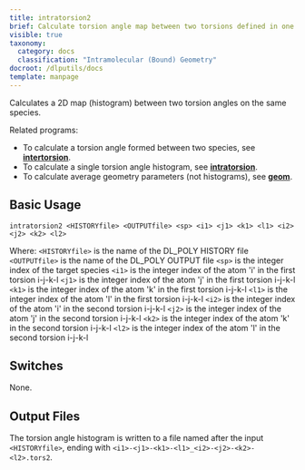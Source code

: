 ```yaml
---
title: intratorsion2
brief: Calculate torsion angle map between two torsions defined in one species
visible: true
taxonomy:
  category: docs
  classification: "Intramolecular (Bound) Geometry"
docroot: /dlputils/docs
template: manpage
---
```


Calculates a 2D map (histogram) between two torsion angles on the same species.

Related programs:
+ To calculate a torsion angle formed between two species, see [**intertorsion**](/dlputils/docs/intertorsion).
+ To calculate a single torsion angle histogram, see [**intratorsion**](/dlputils/docs/intratorsion).
+ To calculate average geometry parameters (not histograms), see [**geom**](/dlputils/docs/geom).

## Basic Usage

```
intratorsion2 <HISTORYfile> <OUTPUTfile> <sp> <i1> <j1> <k1> <l1> <i2> <j2> <k2> <l2>
```

Where:
`<HISTORYfile>` is the name of the DL_POLY HISTORY file
`<OUTPUTfile>` is the name of the DL_POLY OUTPUT file
`<sp>` is the integer index of the target species
`<i1>` is the integer index of the atom 'i' in the first torsion i-j-k-l
`<j1>` is the integer index of the atom 'j' in the first torsion i-j-k-l
`<k1>` is the integer index of the atom 'k' in the first torsion i-j-k-l
`<l1>` is the integer index of the atom 'l' in the first torsion i-j-k-l
`<i2>` is the integer index of the atom 'i' in the second torsion i-j-k-l
`<j2>` is the integer index of the atom 'j' in the second torsion i-j-k-l
`<k2>` is the integer index of the atom 'k' in the second torsion i-j-k-l
`<l2>` is the integer index of the atom 'l' in the second torsion i-j-k-l

## Switches

None.

## Output Files

The torsion angle histogram is written to a file named after the input `<HISTORYfile>`, ending with `<i1>-<j1>-<k1>-<l1>_<i2>-<j2>-<k2>-<l2>.tors2`.

